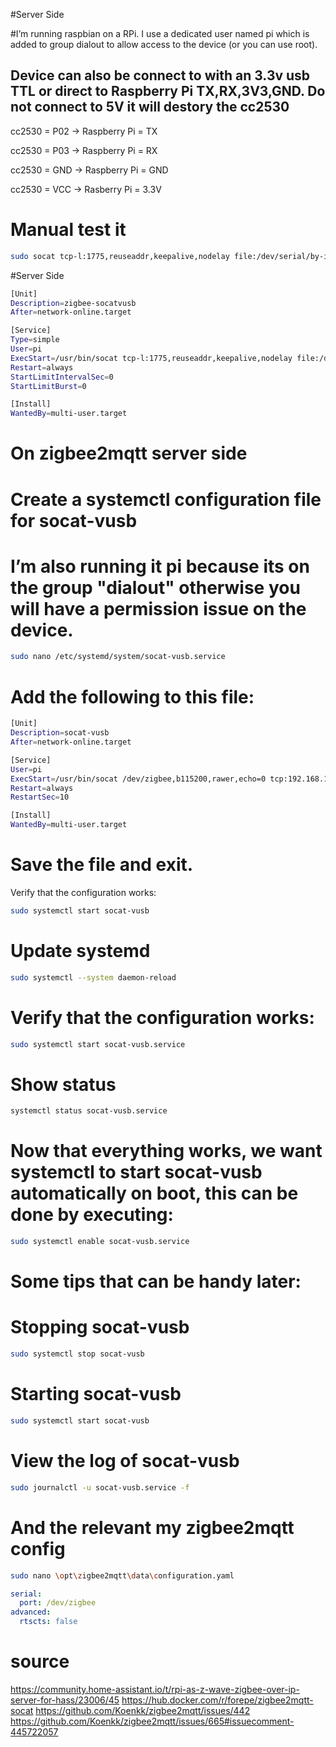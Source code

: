 #Server Side

#I’m running raspbian on a RPi. I use a dedicated user named pi which is added to group dialout to allow access to the device (or you can use root).
## Device can also be connect to with an  3.3v usb TTL or direct to Raspberry Pi TX,RX,3V3,GND. Do not connect to 5V it will destory the  cc2530
cc2530 = P02 -> Raspberry Pi = TX

cc2530 = P03 -> Raspberry Pi = RX

cc2530 = GND -> Raspberry Pi = GND

cc2530 = VCC -> Rasberry  Pi = 3.3V

# Manual test it
```bash
sudo socat tcp-l:1775,reuseaddr,keepalive,nodelay file:/dev/serial/by-id/usb-Silicon_Labs_CP2102_USB_to_UART_Bridge_Controller_0001-if00-port0,nonblock,raw
```
#Server Side
```bash
[Unit]
Description=zigbee-socatvusb
After=network-online.target

[Service]
Type=simple
User=pi
ExecStart=/usr/bin/socat tcp-l:1775,reuseaddr,keepalive,nodelay file:/dev/serial/by-id/usb-Silicon_Labs_CP2102_USB_to_UART_Bridge_Controller_0001-if00-port0,nonblock,raw
Restart=always
StartLimitIntervalSec=0
StartLimitBurst=0

[Install]
WantedBy=multi-user.target
```
# On zigbee2mqtt server side
# Create a systemctl configuration file for socat-vusb
# I’m also running it pi because its on the group "dialout" otherwise you will have a permission issue on the device.
```bash
sudo nano /etc/systemd/system/socat-vusb.service
```
# Add the following to this file:
```bash
[Unit]
Description=socat-vusb
After=network-online.target

[Service]
User=pi
ExecStart=/usr/bin/socat /dev/zigbee,b115200,rawer,echo=0 tcp:192.168.1.175:1775,reuseaddr,su=nobody
Restart=always
RestartSec=10

[Install]
WantedBy=multi-user.target
```
# Save the file and exit.
Verify that the configuration works:
```bash
sudo systemctl start socat-vusb
```
# Update systemd
```bash
sudo systemctl --system daemon-reload
 ```
# Verify that the configuration works:
```bash
sudo systemctl start socat-vusb.service
```
# Show status
```bash
systemctl status socat-vusb.service
```
# Now that everything works, we want systemctl to start socat-vusb automatically on boot, this can be done by executing:
```bash
sudo systemctl enable socat-vusb.service
```
# Some tips that can be handy later:

# Stopping socat-vusb
```bash
sudo systemctl stop socat-vusb
```
# Starting socat-vusb
```bash
sudo systemctl start socat-vusb
```
# View the log of socat-vusb
```bash
sudo journalctl -u socat-vusb.service -f
```


# And the relevant my zigbee2mqtt config
```bash
sudo nano \opt\zigbee2mqtt\data\configuration.yaml
```
```yaml
serial:
  port: /dev/zigbee
advanced:
  rtscts: false
```
# source 
https://community.home-assistant.io/t/rpi-as-z-wave-zigbee-over-ip-server-for-hass/23006/45
https://hub.docker.com/r/forepe/zigbee2mqtt-socat
https://github.com/Koenkk/zigbee2mqtt/issues/442
https://github.com/Koenkk/zigbee2mqtt/issues/665#issuecomment-445722057
